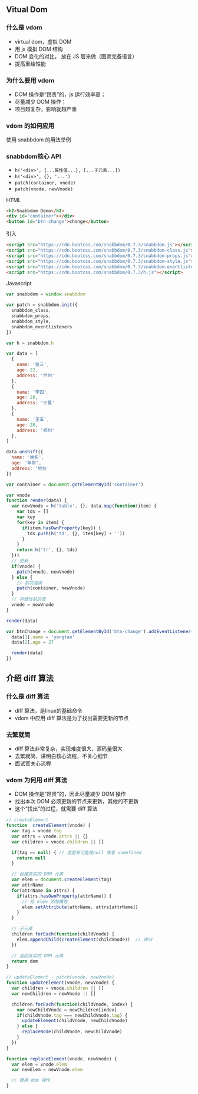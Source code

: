 ## Vitual Dom
### 什么是 vdom
* virtual dom，虚拟 DOM
* 用 js 模拟 DOM 结构
* DOM 变化的对比， 放在 JS 层来做（图灵完备语言）
* 提高重绘性能
### 为什么要用 vdom
* DOM 操作是“昂贵”的，js 运行效率高；
* 尽量减少 DOM 操作；
* 项目越复杂，影响就越严重

### vdom 的如何应用
使用 snabbdom 的用法举例

### snabbdom核心 API

* `h('<div>', {...属性值...}, [...子元素...])`
* `h('<div>', {}, '...')`
* `patch(container, vnode)`
* `patch(vnode, newVnode)`
  
HTML
```html
<h2>Snabbdom Demo</h2>
<div id="container"></div>
<button id="btn-change">change</button>
```
引入
```html
<script src="https://cdn.bootcss.com/snabbdom/0.7.3/snabbdom.js"></script>
<script src="https://cdn.bootcss.com/snabbdom/0.7.3/snabbdom-class.js"></script>
<script src="https://cdn.bootcss.com/snabbdom/0.7.3/snabbdom-props.js"></script>
<script src="https://cdn.bootcss.com/snabbdom/0.7.3/snabbdom-style.js"></script>
<script src="https://cdn.bootcss.com/snabbdom/0.7.3/snabbdom-eventlisteners.js"></script>
<script src="https://cdn.bootcss.com/snabbdom/0.7.3/h.js"></script>
```
Javascript
```javascript
var snabbdom = window.snabbdom

var patch = snabbdom.init({
  snabbdom_class,
  snabbdom_props,
  snabbdom_style,
  snabbdom_eventlisteners
})

var h = snabbdom.h

var data = [
  {
    name: '张三',
    age: 22,
    address: '兰州'
  },
  {
    name: '李四',
    age: 28,
    address: '宁夏'
  },
  {
    name: '王五',
    age: 20,
    address: '郑州'
  },
]

data.unshift({
  name: '姓名',
  age: '年龄',
  address: '地址'
})

var container = document.getElementById('container')

var vnode
function render(data) {
  var newVnode = h('table', {}, data.map(function(item) {
    var tds = []
    var key
    for(key in item) {
      if(item.hasOwnProperty(key)) {
        tds.push(h('td', {}, item[key] + ''))
      }
    }
    return h('tr', {}, tds)
  }))
  // 更新
  if(vnode) {
    patch(vnode, newVnode)
  } else {
    // 初次渲染
    patch(container, newVnode)
  }
  // 存储当前的值
  vnode = newVnode
}

render(data)

var btnChange = document.getElementById('btn-change').addEventListener('click', function(e) {
  data[1].name = 'yangtao'
  data[2].age = 27

  render(data)
})
```

## 介绍 diff 算法
### 什么是 diff 算法
* diff 算法，是linux的基础命令
* vdom 中应用 diff 算法是为了找出需要更新的节点
### 去繁就简
* diff 算法非常复杂，实现难度很大，源码量很大
* 去繁就简，讲明白核心流程，不关心细节
* 面试官关心流程

### vdom 为何用 diff 算法
* DOM 操作是“昂贵”的，因此尽量减少 DOM 操作
* 找出本次 DOM 必须更新的节点来更新，其他的不更新
* 这个“找出”的过程，就需要 diff 算法

```javascript
// createElement
function  createElement(vnode) {
  var tag = vnode.tag
  var attrs = vnode.attrs || {}
  var children = vnode.children || []

  if(tag == null) { // 这里有可能是null 或者 undefined
    return null
  }

  // 创建真实的 DOM 元素
  var elem = document.createElement(tag)
  var attrName
  for(attrName in attrs) {
    if(attrs.hasOwnProperty(attrName)) {
      // 给 elem 添加属性
      elem.setAttribute(attrName, attrs[attrName])
    }
  }

  // 子元素
  children.forEach(function(childVnode) {
    elem.appendChild(createElement(childVnode))  // 递归
  })

  // 返回真实的 DOM 元素
  return dom
}

// updateElement - patch(vnode, newVnode)
function updateElement(vnode, newVnode) {
  var children = vnode.children || []
  var newChildren = newVnode || []

  children.forEach(function(childVnode, index) {
    var newChildVnode = newChildren[index]
    if(childVnode.tag === newChildVnode.tag) {
      updateElement(childVnode, newChildVnode)
    } else {
      replaceNode(childVnode, newChildVnode)
    }
  })
}

function replaceElement(vnode, newVnode) {
  var elem = vnode.elem
  var newElem = newVnode.elem

  // 替换 dom 操作
}
```
